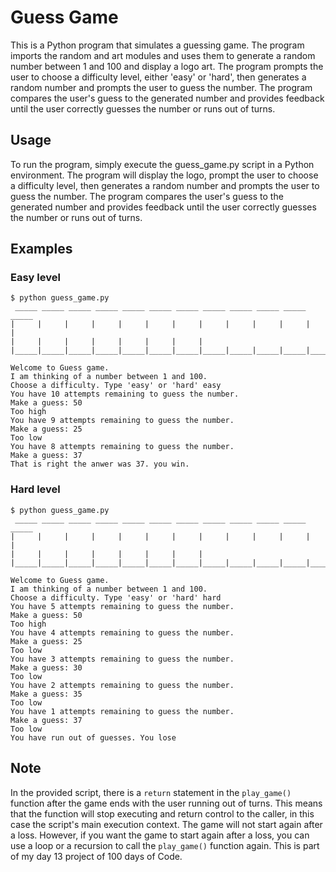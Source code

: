 # Guess Game
This is a Python program that simulates a guessing game. The program imports the random and art modules and uses them to generate a random number between 1 and 100 and display a logo art. The program prompts the user to choose a difficulty level, either 'easy' or 'hard', then generates a random number and prompts the user to guess the number. The program compares the user's guess to the generated number and provides feedback until the user correctly guesses the number or runs out of turns.

## Usage
To run the program, simply execute the guess_game.py script in a Python environment. The program will display the logo, prompt the user to choose a difficulty level, then generates a random number and prompts the user to guess the number. The program compares the user's guess to the generated number and provides feedback until the user correctly guesses the number or runs out of turns.

## Examples
### Easy level
```
$ python guess_game.py
 _____ _____ _____ _____ _____ _____ _____ _____ _____ _____ _____ _____
|     |     |     |     |     |     |     |     |     |     |     |     |
|     |     |     |     |     |     |     |
|_____|_____|_____|_____|_____|_____|_____|_____|_____|_____|_____|_____|

Welcome to Guess game.
I am thinking of a number between 1 and 100.
Choose a difficulty. Type 'easy' or 'hard' easy
You have 10 attempts remaining to guess the number.
Make a guess: 50
Too high
You have 9 attempts remaining to guess the number.
Make a guess: 25
Too low
You have 8 attempts remaining to guess the number.
Make a guess: 37
That is right the anwer was 37. you win.
```
### Hard level
```
$ python guess_game.py
 _____ _____ _____ _____ _____ _____ _____ _____ _____ _____ _____ _____
|     |     |     |     |     |     |     |     |     |     |     |     |
|     |     |     |     |     |     |     |
|_____|_____|_____|_____|_____|_____|_____|_____|_____|_____|_____|_____|

Welcome to Guess game.
I am thinking of a number between 1 and 100.
Choose a difficulty. Type 'easy' or 'hard' hard
You have 5 attempts remaining to guess the number.
Make a guess: 50
Too high
You have 4 attempts remaining to guess the number.
Make a guess: 25
Too low
You have 3 attempts remaining to guess the number.
Make a guess: 30
Too low
You have 2 attempts remaining to guess the number.
Make a guess: 35
Too low
You have 1 attempts remaining to guess the number.
Make a guess: 37
Too low
You have run out of guesses. You lose
```

## Note
In the provided script, there is a `return` statement in the `play_game()` function after the game ends with the user running out of turns. This means that the function will stop executing and return control to the caller, in this case the script's main execution context. The game will not start again after a loss. However, if you want the game to start again after a loss, you can use a loop or a recursion to call the `play_game()` function again.
This is part of my day 13 project of 100 days of Code.


